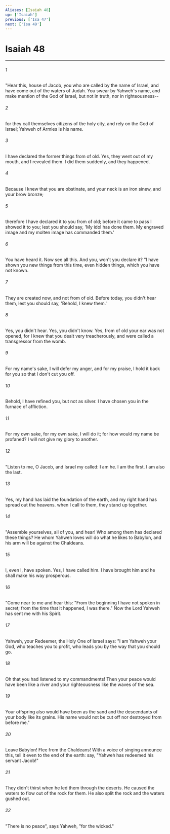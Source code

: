 ```yaml
---
Aliases: [Isaiah 48]
up: ['Isaiah']
previous: ['Isa 47']
next: ['Isa 49']
---
```

# Isaiah 48
***





###### 1 

"Hear this, house of Jacob, you who are called by the name of Israel, and have come out of the waters of Judah. You swear by Yahweh's name, and make mention of the God of Israel, but not in truth, nor in righteousness-- 



###### 2 

for they call themselves citizens of the holy city, and rely on the God of Israel; Yahweh of Armies is his name. 



###### 3 

I have declared the former things from of old. Yes, they went out of my mouth, and I revealed them. I did them suddenly, and they happened. 



###### 4 

Because I knew that you are obstinate, and your neck is an iron sinew, and your brow bronze; 



###### 5 

therefore I have declared it to you from of old; before it came to pass I showed it to you; lest you should say, 'My idol has done them. My engraved image and my molten image has commanded them.' 



###### 6 

You have heard it. Now see all this. And you, won't you declare it? "I have shown you new things from this time, even hidden things, which you have not known. 



###### 7 

They are created now, and not from of old. Before today, you didn't hear them, lest you should say, 'Behold, I knew them.' 



###### 8 

Yes, you didn't hear. Yes, you didn't know. Yes, from of old your ear was not opened, for I knew that you dealt very treacherously, and were called a transgressor from the womb. 



###### 9 

For my name's sake, I will defer my anger, and for my praise, I hold it back for you so that I don't cut you off. 



###### 10 

Behold, I have refined you, but not as silver. I have chosen you in the furnace of affliction. 



###### 11 

For my own sake, for my own sake, I will do it; for how would my name be profaned? I will not give my glory to another. 



###### 12 

"Listen to me, O Jacob, and Israel my called: I am he. I am the first. I am also the last. 



###### 13 

Yes, my hand has laid the foundation of the earth, and my right hand has spread out the heavens. when I call to them, they stand up together. 



###### 14 

"Assemble yourselves, all of you, and hear! Who among them has declared these things? He whom Yahweh loves will do what he likes to Babylon, and his arm will be against the Chaldeans. 



###### 15 

I, even I, have spoken. Yes, I have called him. I have brought him and he shall make his way prosperous. 



###### 16 

"Come near to me and hear this: "From the beginning I have not spoken in secret; from the time that it happened, I was there." Now the Lord Yahweh has sent me with his Spirit. 



###### 17 

Yahweh, your Redeemer, the Holy One of Israel says: "I am Yahweh your God, who teaches you to profit, who leads you by the way that you should go. 



###### 18 

Oh that you had listened to my commandments! Then your peace would have been like a river and your righteousness like the waves of the sea. 



###### 19 

Your offspring also would have been as the sand and the descendants of your body like its grains. His name would not be cut off nor destroyed from before me." 



###### 20 

Leave Babylon! Flee from the Chaldeans! With a voice of singing announce this, tell it even to the end of the earth: say, "Yahweh has redeemed his servant Jacob!" 



###### 21 

They didn't thirst when he led them through the deserts. He caused the waters to flow out of the rock for them. He also split the rock and the waters gushed out. 



###### 22 

"There is no peace", says Yahweh, "for the wicked."
